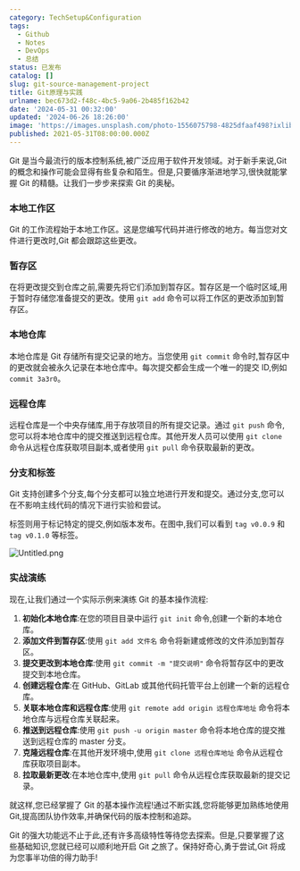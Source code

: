 ```yaml
---
category: TechSetup&Configuration
tags:
  - Github
  - Notes
  - DevOps
  - 总结
status: 已发布
catalog: []
slug: git-source-management-project
title: Git原理与实践
urlname: bec673d2-f48c-4bc5-9a06-2b485f162b42
date: '2024-05-31 00:32:00'
updated: '2024-06-26 18:26:00'
image: 'https://images.unsplash.com/photo-1556075798-4825dfaaf498?ixlib=rb-4.0.3&q=85&fm=jpg&crop=entropy&cs=srgb'
published: 2021-05-31T08:00:00.000Z
---
```


Git 是当今最流行的版本控制系统,被广泛应用于软件开发领域。对于新手来说,Git 的概念和操作可能会显得有些复杂和陌生。但是,只要循序渐进地学习,很快就能掌握 Git 的精髓。让我们一步步来探索 Git 的奥秘。


### 本地工作区


Git 的工作流程始于本地工作区。这是您编写代码并进行修改的地方。每当您对文件进行更改时,Git 都会跟踪这些更改。


### 暂存区


在将更改提交到仓库之前,需要先将它们添加到暂存区。暂存区是一个临时区域,用于暂时存储您准备提交的更改。使用 `git add` 命令可以将工作区的更改添加到暂存区。


### 本地仓库


本地仓库是 Git 存储所有提交记录的地方。当您使用 `git commit` 命令时,暂存区中的更改就会被永久记录在本地仓库中。每次提交都会生成一个唯一的提交 ID,例如 `commit 3a3r0`。


### 远程仓库


远程仓库是一个中央存储库,用于存放项目的所有提交记录。通过 `git push` 命令,您可以将本地仓库中的提交推送到远程仓库。其他开发人员可以使用 `git clone` 命令从远程仓库获取项目副本,或者使用 `git pull` 命令获取最新的更改。


### 分支和标签


Git 支持创建多个分支,每个分支都可以独立地进行开发和提交。通过分支,您可以在不影响主线代码的情况下进行实验和尝试。


标签则用于标记特定的提交,例如版本发布。在图中,我们可以看到 `tag v0.0.9` 和 `tag v0.1.0` 等标签。


![Untitled.png](https://prod-files-secure.s3.us-west-2.amazonaws.com/5d24fe63-e567-4804-86f9-9fdc62e13082/77b77e01-3aab-4add-bdbd-7f489727861d/Untitled.png?X-Amz-Algorithm=AWS4-HMAC-SHA256&X-Amz-Content-Sha256=UNSIGNED-PAYLOAD&X-Amz-Credential=ASIAZI2LB4663H5EOXXC%2F20250412%2Fus-west-2%2Fs3%2Faws4_request&X-Amz-Date=20250412T053641Z&X-Amz-Expires=3600&X-Amz-Security-Token=IQoJb3JpZ2luX2VjEFUaCXVzLXdlc3QtMiJIMEYCIQDkfgqiTHx125sKNHhuuLBkdr2BD0x4CUU2LoXrp77rMwIhALfn0T0%2BSAjNosG40oiugh%2BxIsElpVZIry3HueTrCU6%2BKogECM7%2F%2F%2F%2F%2F%2F%2F%2F%2F%2FwEQABoMNjM3NDIzMTgzODA1Igz3xNiFvDm7JiYx6awq3AMA1jqX3pnGIJSRAD0ShXcD3oGHMBUrxMGhASbiWt5835q5x6WySdTurRgCP7%2FuVwz00vGV%2BP8owT1vCONLuAmtPTmSNaPTIE5Lcsl37UzIbheIJi79DbRewULl7UStqVqGCb49oWXzVgkQGYsLt8herUuKDl5Gxi7dyP%2BFfQ3XNNt8m1TMGoo1sLO4hhw%2BousiLjXeZw7GOB8MPY2U1wKr2fIcG%2BajL0A86aPnl%2BoHh3vsjyNdx%2FS8hMjDW9%2BiJFmv%2F0QsNr5TvAEAgCNbluUmCcWPLVgwud%2F1G6LunSspusFP6rdXKPtoWlhlmT%2FqDjbkZkA49Dw3zP6RwXlJmdjJQW1OzDtODmK%2B86rJ6NtDzbjNXcFTJuXCWyX1CZLomW%2BbUNT2Vee6kQl3XcZZvo7eMQZ%2BGtuIz2dnbpshmDTLzraZBz22yC9PNrimGpsZ%2FbDRhdOBG%2B3lLgPWlwalp8CXSY%2FQ65TCBAnI9Gig3cZt0icUkKUqM%2Fj7xEPgLfzyk7RoMlJPGrj98AopIbBSYRaRbFLKIQoqt%2Bvnq8h19W1ehaHddKr7YEXSJtBdQASP%2FqrPEzOQMLfXdS90Z8aopR7ISwAqvHngg%2FUMylHGaLlnR%2FG4Iip2dDfq7l0YtzCI6%2Be%2FBjqkAbE8DeG%2FdNKo6m4LDP5kwWDNPnr1UgN5ssAHBLDfnpX9ztSByA6PXEbo3ObE8%2Bk8%2B1m1NGheIgHdVkfzKmkd5NhGm7q7Ar5GFNagrJ1neAB0DAiGiV30S6KomBbG4uq5%2B86mviT6LV2uCpYbnDBo7yXtHy%2FRHXGbzyWwstEzFctfzZfPMXS2QYZbkUNWwmKxDpEzXsJJQOpPyHRHMa9lIbtWHCvy&X-Amz-Signature=b30f4274426e123cd435e817f6188f0bcb036111ccad54fb3745df4ca31e336a&X-Amz-SignedHeaders=host&x-id=GetObject)


### 实战演练


现在,让我们通过一个实际示例来演练 Git 的基本操作流程:

1. **初始化本地仓库**:在您的项目目录中运行 `git init` 命令,创建一个新的本地仓库。
2. **添加文件到暂存区**:使用 `git add 文件名` 命令将新建或修改的文件添加到暂存区。
3. **提交更改到本地仓库**:使用 `git commit -m "提交说明"` 命令将暂存区中的更改提交到本地仓库。
4. **创建远程仓库**:在 GitHub、GitLab 或其他代码托管平台上创建一个新的远程仓库。
5. **关联本地仓库和远程仓库**:使用 `git remote add origin 远程仓库地址` 命令将本地仓库与远程仓库关联起来。
6. **推送到远程仓库**:使用 `git push -u origin master` 命令将本地仓库的提交推送到远程仓库的 master 分支。
7. **克隆远程仓库**:在其他开发环境中,使用 `git clone 远程仓库地址` 命令从远程仓库获取项目副本。
8. **拉取最新更改**:在本地仓库中,使用 `git pull` 命令从远程仓库获取最新的提交记录。

就这样,您已经掌握了 Git 的基本操作流程!通过不断实践,您将能够更加熟练地使用 Git,提高团队协作效率,并确保代码的版本控制和追踪。


Git 的强大功能远不止于此,还有许多高级特性等待您去探索。但是,只要掌握了这些基础知识,您就已经可以顺利地开启 Git 之旅了。保持好奇心,勇于尝试,Git 将成为您事半功倍的得力助手!

